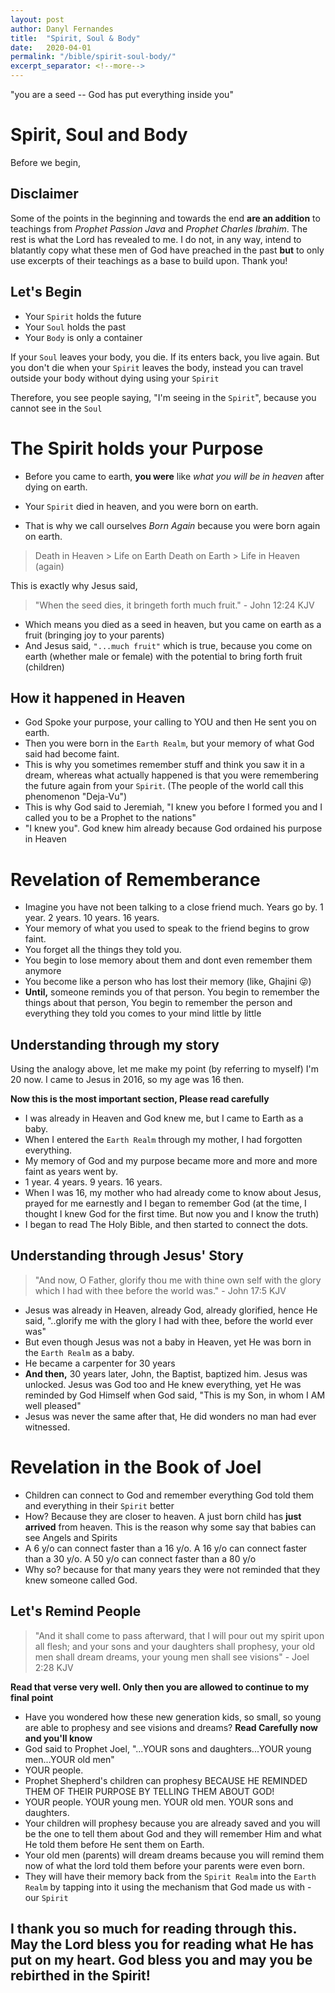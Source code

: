 ```yaml
---
layout: post
author: Danyl Fernandes
title:  "Spirit, Soul & Body"
date:   2020-04-01
permalink: "/bible/spirit-soul-body/"
excerpt_separator: <!--more-->
---
```

"you are a seed -- God has put everything inside you"
<!--more-->

# Spirit, Soul and Body
Before we begin,

## Disclaimer
Some of the points in the beginning and towards the end **are an addition** to teachings from *Prophet Passion Java* and *Prophet Charles Ibrahim*. The rest is what the Lord has revealed to me. I do not, in any way, intend to blatantly copy what these men of God have preached in the past **but** to only use excerpts of their teachings as a base to build upon. Thank you!

## Let's Begin
* Your `Spirit` holds the future
* Your `Soul` holds the past
* Your `Body` is only a container

If your `Soul` leaves your body, you die. If its enters back, you live again.
But you don't die when your `Spirit` leaves the body, instead you can travel outside your body without dying using your `Spirit`

Therefore, you see people saying, "I'm seeing in the `Spirit`", because you cannot see in the `Soul`

# The Spirit holds your Purpose
* Before you came to earth, **you were** like *what you will be in heaven* after dying on earth.

* Your `Spirit` died in heaven, and you were born on earth. 
* That is why we call ourselves *Born Again* because you were born again on earth.

> Death in Heaven > Life on Earth
> Death on Earth > Life in Heaven (again)

This is exactly why Jesus said,
> "When the seed dies, it bringeth forth much fruit." - John 12:24 KJV

* Which means you died as a seed in heaven, but you came on earth as a fruit (bringing joy to your parents)
* And Jesus said, `"...much fruit"` which is true, because you come on earth (whether male or female) with the potential to bring forth fruit (children)

## How it happened in Heaven
* God Spoke your purpose, your calling to YOU and then He sent you on earth.
* Then you were born in the `Earth Realm`, but your memory of what God said had become faint.
* This is why you sometimes remember stuff and think you saw it in a dream, whereas what actually happened is that you were remembering the future again from your `Spirit`. (The people of the world call this phenomenon "Deja-Vu")
* This is why God said to Jeremiah, "I knew you before I formed you and I called you to be a Prophet to the nations"
* "I knew you". God knew him already because God ordained his purpose in Heaven

# Revelation of Rememberance
* Imagine you have not been talking to a close friend much. Years go by. 1 year. 2 years. 10 years. 16 years.
* Your memory of what you used to speak to the friend begins to grow faint. 
* You forget all the things they told you. 
* You begin to lose memory about them and dont even remember them anymore
* You become like a person who has lost their memory (like, Ghajini :stuck_out_tongue_winking_eye:)
* **Until,** someone reminds you of that person. You begin to remember the things about that person, You begin to remember the person and everything they told you comes to your mind little by little

## Understanding through my story
Using the analogy above, let me make my point (by referring to myself)
I'm 20 now. I came to Jesus in 2016, so my age was 16 then.

**Now this is the most important section, Please read carefully**
* I was already in Heaven and God knew me, but I came to Earth as a baby.
* When I entered the `Earth Realm` through my mother, I had forgotten everything.
* My memory of God and my purpose became more and more and more faint as years went by.
* 1 year. 4 years. 9 years. 16 years.
* When I was 16, my mother who had already come to know about Jesus, prayed for me earnestly and I began to remember God (at the time, I thought I knew God for the first time. But now you and I know the truth)
* I began to read The Holy Bible, and then started to connect the dots. 

## Understanding through Jesus' Story
> "And now, O Father, glorify thou me with thine own self with the glory which I had with thee before the world was." - John 17:5 KJV

* Jesus was already in Heaven, already God, already glorified, hence He said, "..glorify me with the glory I had with thee, before the world ever was"
* But even though Jesus was not a baby in Heaven, yet He was born in the `Earth Realm` as a baby.
* He became a carpenter for 30 years
* **And then,** 30 years later, John, the Baptist, baptized him. Jesus was unlocked. Jesus was God too and He knew everything, yet He was reminded by God Himself when God said, "This is my Son, in whom I AM well pleased"
* Jesus was never the same after that, He did wonders no man had ever witnessed.
  
# Revelation in the Book of Joel
* Children can connect to God and remember everything God told them and everything in their `Spirit` better
* How? Because they are closer to heaven. A just born child has **just arrived** from heaven. This is the reason why some say that babies can see Angels and Spirits
* A 6 y/o can connect faster than a 16 y/o. A 16 y/o can connect faster than a 30 y/o. A 50 y/o can connect faster than a 80 y/o
* Why so? because for that many years they were not reminded that they knew someone called God.

## Let's Remind People
> "And it shall come to pass afterward, that I will pour out my spirit upon all flesh; and your sons and your daughters shall prophesy, your old men shall dream dreams, your young men shall see visions" - Joel 2:28 KJV

**Read that verse very well. Only then you are allowed to continue to my final point** 

* Have you wondered how these new generation kids, so small, so young are able to prophesy and see visions and dreams? **Read Carefully now and you'll know**
* God said to Prophet Joel, "...YOUR sons and daughters...YOUR young men...YOUR old men"
* YOUR people. 
* Prophet Shepherd's children can prophesy BECAUSE HE REMINDED THEM OF THEIR PURPOSE BY TELLING THEM ABOUT GOD!
* YOUR people. YOUR young men. YOUR old men. YOUR sons and daughters.
* Your children will prophesy because you are already saved and you will be the one to tell them about God and they will remember Him and what He told them before He sent them on Earth.
* Your old men (parents) will dream dreams because you will remind them now of what the lord told them before your parents were even born.
* They will have their memory back from the `Spirit Realm` into the `Earth Realm` by tapping into it using the mechanism that God made us with - our `Spirit`

## I thank you so much for reading through this. May the Lord bless you for reading what He has put on my heart. God bless you and may you be rebirthed in the Spirit!
